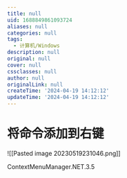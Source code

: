 ```yaml
---
title: null
uid: 1688849861093724
aliases: null
categories: null
tags:
  - 计算机/Windows
description: null
original: null
cover: null
cssclasses: null
author: null
originalLink: null
createTime: '2024-04-19 14:12:12'
updateTime: '2024-04-19 14:12:12'
---
```


# 将命令添加到右键

![[Pasted image 20230519231046.png]]

ContextMenuManager.NET.3.5
